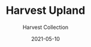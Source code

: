 ---
image_primary: "img/upland_collection_harvest_finium_2-410x410.jpg"
image_secondary: "img/upland_collection_harvest_finium_1-1000x400.jpg"
subtitle: "Harvest Collection"
description: "The%20Harvest%20decorative%20wall%20collection%20is%20inspired%20by%20the%20style%20of%20old%20barn%20wood.%20Its%20architectural%20aesthetic%20boasts%20a%20unique%20rustic%20texture%20with%20no%20repeat%20patterns%20due%20to%20a%20haphazard%20sanding%20process.%20Raw%20fibres%2C%20saw%20marks%2C%20and%20knots%20are%20visible.%0AOversized%20planks%20in%20consistent%20widths%20let%20all%20the%20details%20and%20colour%20nuances%20in%20the%20wood%20come%20through."
tags: 
  - "Wall Panels"
title: "Harvest Upland"
designer: "Finium"
href: "https://finium.ca/en/decorative-walls/upland/"
category: "Wall Panels"
manufacturer: "Finium"
slug: "/manufacturers/finium/wall-panels/finium-harvest-upland"
date: "2021-05-10"
---